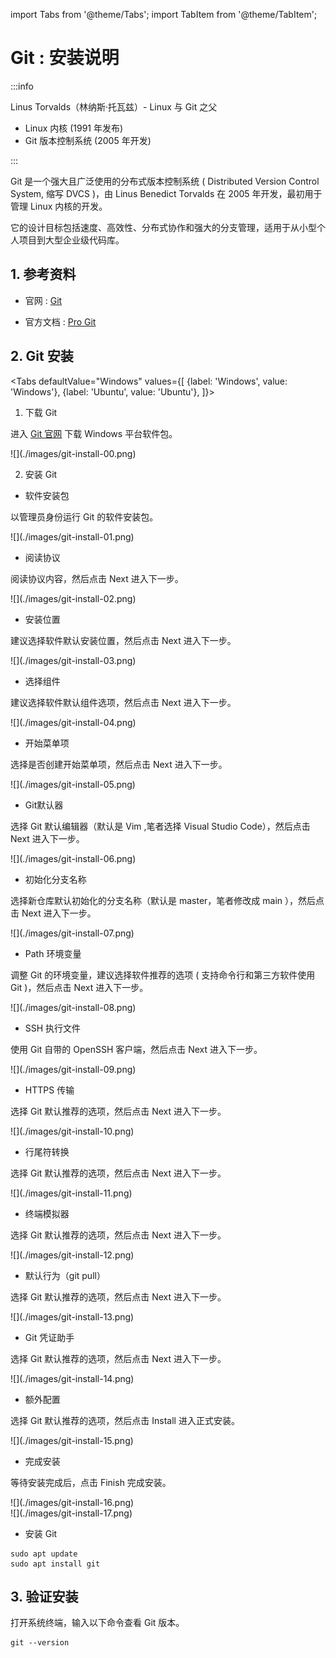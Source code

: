 import Tabs from '@theme/Tabs';
import TabItem from '@theme/TabItem';

# Git : 安装说明

:::info

Linus Torvalds（林纳斯·托瓦兹）- Linux 与 Git 之父

- Linux 内核 (1991 年发布)
- Git 版本控制系统 (2005 年开发)

:::

Git 是一个强大且广泛使用的分布式版本控制系统 ( Distributed Version Control System, 缩写 DVCS )，由 Linus Benedict Torvalds 在 2005 年开发，最初用于管理 Linux 内核的开发。

它的设计目标包括速度、高效性、分布式协作和强大的分支管理，适用于从小型个人项目到大型企业级代码库。

## 1. 参考资料

- 官网 : [Git](https://git-scm.com/)

- 官方文档 : [Pro Git](https://git-scm.com/book/)

## 2. Git 安装

<Tabs
  defaultValue="Windows"
  values={[
    {label: 'Windows', value: 'Windows'},
    {label: 'Ubuntu', value: 'Ubuntu'},
  ]}>
  <TabItem value="Windows">

 1. 下载 Git

  进入 [Git 官网](https://git-scm.com/downloads) 下载 Windows 平台软件包。

  <div style={{textAlign: 'center'}}>
    ![](./images/git-install-00.png)
  </div>

 2. 安装 Git

  - 软件安装包
 
 以管理员身份运行 Git 的软件安装包。

  <div style={{textAlign: 'center'}}>![](./images/git-install-01.png)</div>

  - 阅读协议

  阅读协议内容，然后点击 Next 进入下一步。

  <div style={{textAlign: 'center'}}>![](./images/git-install-02.png)</div>

  - 安装位置

  建议选择软件默认安装位置，然后点击 Next 进入下一步。

  <div style={{textAlign: 'center'}}>![](./images/git-install-03.png)</div>

  - 选择组件

  建议选择软件默认组件选项，然后点击 Next 进入下一步。

  <div style={{textAlign: 'center'}}>![](./images/git-install-04.png)</div>

  - 开始菜单项

  选择是否创建开始菜单项，然后点击 Next 进入下一步。

  <div style={{textAlign: 'center'}}>![](./images/git-install-05.png)</div>

  - Git默认器

  选择 Git 默认编辑器（默认是 Vim ,笔者选择 Visual Studio Code），然后点击 Next 进入下一步。

  <div style={{textAlign: 'center'}}>![](./images/git-install-06.png)</div>

  - 初始化分支名称

  选择新仓库默认初始化的分支名称（默认是 master，笔者修改成 main ），然后点击 Next 进入下一步。

  <div style={{textAlign: 'center'}}>![](./images/git-install-07.png)</div>

  - Path 环境变量

  调整 Git 的环境变量，建议选择软件推荐的选项 ( 支持命令行和第三方软件使用 Git )，然后点击 Next 进入下一步。

  <div style={{textAlign: 'center'}}>![](./images/git-install-08.png)</div>

  - SSH 执行文件

  使用 Git 自带的 OpenSSH 客户端，然后点击 Next 进入下一步。

  <div style={{textAlign: 'center'}}>![](./images/git-install-09.png)</div>

  - HTTPS 传输

  选择 Git 默认推荐的选项，然后点击 Next 进入下一步。

  <div style={{textAlign: 'center'}}>![](./images/git-install-10.png)</div>
  
  - 行尾符转换

  选择 Git 默认推荐的选项，然后点击 Next 进入下一步。

  <div style={{textAlign: 'center'}}>![](./images/git-install-11.png)</div>

  - 终端模拟器

  选择 Git 默认推荐的选项，然后点击 Next 进入下一步。

  <div style={{textAlign: 'center'}}>![](./images/git-install-12.png)</div>

  - 默认行为（git pull）

  选择 Git 默认推荐的选项，然后点击 Next 进入下一步。

  <div style={{textAlign: 'center'}}>![](./images/git-install-13.png)</div>

  - Git 凭证助手

  选择 Git 默认推荐的选项，然后点击 Next 进入下一步。

  <div style={{textAlign: 'center'}}>![](./images/git-install-14.png)</div>

  - 额外配置

  选择 Git 默认推荐的选项，然后点击 Install 进入正式安装。

  <div style={{textAlign: 'center'}}>![](./images/git-install-15.png)</div>

  - 完成安装

  等待安装完成后，点击 Finish 完成安装。

  <div style={{textAlign: 'center'}}>![](./images/git-install-16.png)</div>
  <div style={{textAlign: 'center'}}>![](./images/git-install-17.png)</div>

  </TabItem>

  <TabItem value="Ubuntu">

  - 安装 Git

  ```
  sudo apt update
  sudo apt install git
  ```

  </TabItem>
</Tabs>

## 3. 验证安装

打开系统终端，输入以下命令查看 Git 版本。

  ```
  git --version
  ```